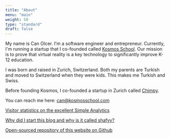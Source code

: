 ```yaml
---
title: "About"
menu: "main"
weight: 50
type: "standard"
draft: false
---
```


My name is Can Olcer. I'm a software engineer and entrepreneur. Currently, I'm running a startup that I co-founded called [Kosmos School](https://kosmosschool.com). Our mission is to prove that virtual reality is a key technology to significantly improve K-12 education.

I was born and raised in Zurich, Switzerland. Both my parents are Turkish and moved to Switzerland when they were kids. This makes me Turkish and Swiss.

Before founding Kosmos, I co-founded a startup in Zurich called [Chimpy](https://heychimpy.com/).

You can reach me here: can@kosmosschool.com

[Visitor statistics on the excellent Simple Analytics](https://simpleanalytics.com/shafyy.com)

[Why did I start this blog and why is it called shafyy?](/post/what-is-this/)

[Open-sourced repository of this website on Github](https://github.com/shafy/shafyy)
